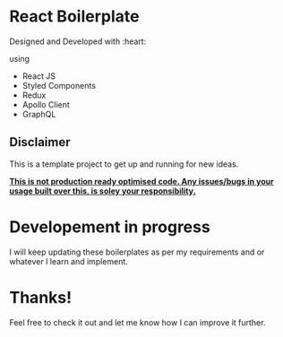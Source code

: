 # React Boilerplate

<p>Designed and Developed with :heart: </p> using
<ul>
    <li>React JS</li>
    <li>Styled Components</li>
    <li>Redux</li>
    <li>Apollo Client</li>
    <li>GraphQL</li>
</ul>

<h2>Disclaimer</h2>
<p>This is a template project to get up and running for new ideas.</p>
<p>  
    <strong>
        <u>This is not production ready optimised code. Any issues/bugs in your usage built over this, is soley your responsibility.</u>
    </strong>
</p>

# Developement in progress
<p>I will keep updating these boilerplates as per my requirements and or whatever I learn and implement.</p>

# Thanks!
<p>Feel free to check it out and let me know how I can improve it further.</p>
